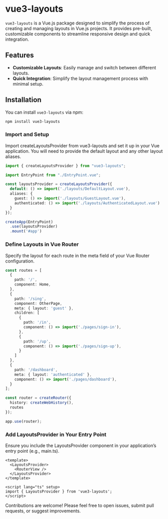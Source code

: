 # vue3-layouts

`vue3-layouts` is a Vue.js package designed to simplify the process of creating and managing layouts in Vue.js projects. It provides pre-built, customizable components to streamline responsive design and quick integration.

## Features

- **Customizable Layouts**: Easily manage and switch between different layouts.
- **Quick Integration**: Simplify the layout management process with minimal setup.

## Installation

You can install `vue3-layouts` via npm:

```bash
npm install vue3-layouts
```

### Import and Setup

Import createLayoutsProvider from vue3-layouts and set it up in your Vue application. You will need to provide the default layout and any other layout aliases.

```typescript
import { createLayoutsProvider } from "vue3-layouts";

import EntryPoint from "./EntryPoint.vue";

const layoutsProvider = createLayoutsProvider({
  default: () => import('./layouts/DefaultLayout.vue'),
  aliases: {
    guest: () => import('./layouts/GuestLayout.vue'),
    authenticated: () => import('./layouts/AuthenticatedLayout.vue')
  }
});

createApp(EntryPoint)
  .use(layoutsProvider)
  .mount('#app')
```

### Define Layouts in Vue Router

Specify the layout for each route in the meta field of your Vue Router configuration.

```typescript
const routes = [
  {
    path: '/',
    component: Home,
  },
  {
    path: '/sing',
    component: OtherPage,
    meta: { layout: 'guest' },
    children: [
      {
        path: '/in',
        component: () => import('./pages/sign-in'),
      },
      {
        path: '/up',
        component: () => import('./pages/sign-up'),
      }
    ]
  },
  {
    path: '/dashboard',
    meta: { layout: 'authenticated' },
    component: () => import('./pages/dashboard'),
  }
];

const router = createRouter({
  history: createWebHistory(),
  routes
});

app.use(router);
```

### Add LayoutsProvider in Your Entry Point

Ensure you include the LayoutsProvider component in your application’s entry point (e.g., main.ts).

```vue
<template>
  <LayoutsProvider>
    <RouterView />
  </LayoutsProvider>
</template>

<script lang="ts" setup>
import { LayoutsProvider } from 'vue3-layouts';
</script>
```

Contributions are welcome! Please feel free to open issues, submit pull requests, or suggest improvements.